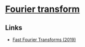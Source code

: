# [Fourier transform](https://en.wikipedia.org/wiki/Fourier_transform)

## Links

- [Fast Fourier Transforms (2019)](https://vitalik.ca/general/2019/05/12/fft.html)
